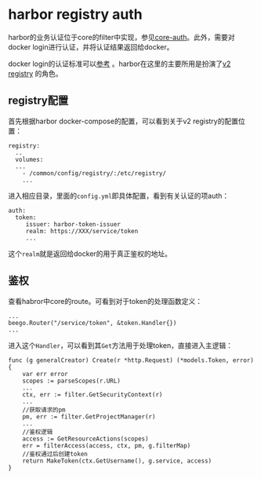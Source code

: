 # harbor registry auth

harbor的业务认证位于core的filter中实现，参见[core-auth](harbor-core-auth)。此外，需要对docker login进行认证，并将认证结果返回给docker。

docker login的认证标准可以[参考](https://docs.docker.com/registry/spec/auth/token/) 。harbor在这里的主要所用是扮演了[v2 registry](https://docs.docker.com/registry/) 的角色。

## registry配置

首先根据harbor docker-compose的配置，可以看到关于v2 registry的配置位置：
```
registry:
  ..
  volumes:
  ...
    - /common/config/registry/:/etc/registry/
	...
```
进入相应目录，里面的`config.yml`即具体配置，看到有关认证的项auth：
```
auth:
  token:
     issuer: harbor-token-issuer
	 realm: https://XXX/service/token
	 ...
```
这个`realm`就是返回给docker的用于真正鉴权的地址。

## 鉴权

查看habror中core的route。可看到对于token的处理函数定义：
```
...
beego.Router("/service/token", &token.Handler{})
...
```
进入这个`Handler`，可以看到其`Get`方法用于处理token，直接进入主逻辑：
```
func (g generalCreator) Create(r *http.Request) (*models.Token, error) {
	var err error
	scopes := parseScopes(r.URL)
	...
	ctx, err := filter.GetSecurityContext(r)
	...
	//获取请求的pm
	pm, err := filter.GetProjectManager(r)
	...
	//鉴权逻辑
	access := GetResourceActions(scopes)
	err = filterAccess(access, ctx, pm, g.filterMap)
	//鉴权通过后创建token
	return MakeToken(ctx.GetUsername(), g.service, access)
}
```



